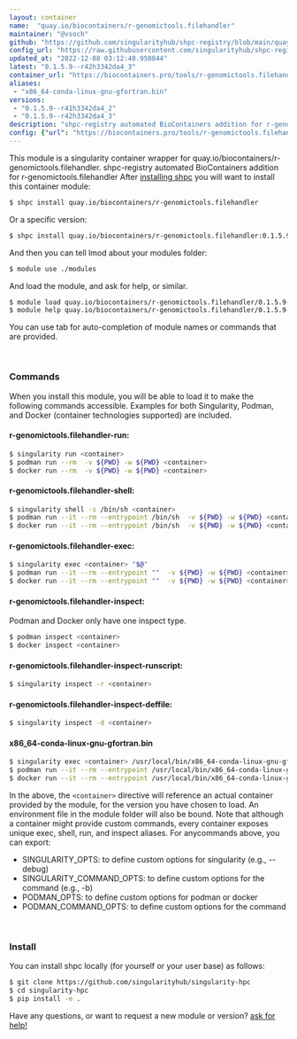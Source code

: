 ```yaml
---
layout: container
name:  "quay.io/biocontainers/r-genomictools.filehandler"
maintainer: "@vsoch"
github: "https://github.com/singularityhub/shpc-registry/blob/main/quay.io/biocontainers/r-genomictools.filehandler/container.yaml"
config_url: "https://raw.githubusercontent.com/singularityhub/shpc-registry/main/quay.io/biocontainers/r-genomictools.filehandler/container.yaml"
updated_at: "2022-12-08 03:12:48.950844"
latest: "0.1.5.9--r42h3342da4_3"
container_url: "https://biocontainers.pro/tools/r-genomictools.filehandler"
aliases:
 - "x86_64-conda-linux-gnu-gfortran.bin"
versions:
 - "0.1.5.9--r41h3342da4_2"
 - "0.1.5.9--r42h3342da4_3"
description: "shpc-registry automated BioContainers addition for r-genomictools.filehandler"
config: {"url": "https://biocontainers.pro/tools/r-genomictools.filehandler", "maintainer": "@vsoch", "description": "shpc-registry automated BioContainers addition for r-genomictools.filehandler", "latest": {"0.1.5.9--r42h3342da4_3": "sha256:76c86448bac8563e1293c74d8a357cf55e1fe40f1c1c98220669136e23dd8c18"}, "tags": {"0.1.5.9--r41h3342da4_2": "sha256:98795ab4220f4904cccafe80c51f15c52be8b5a035c8492685ab6a9150a0a246", "0.1.5.9--r42h3342da4_3": "sha256:76c86448bac8563e1293c74d8a357cf55e1fe40f1c1c98220669136e23dd8c18"}, "docker": "quay.io/biocontainers/r-genomictools.filehandler", "aliases": {"x86_64-conda-linux-gnu-gfortran.bin": "/usr/local/bin/x86_64-conda-linux-gnu-gfortran.bin"}}
---
```


This module is a singularity container wrapper for quay.io/biocontainers/r-genomictools.filehandler.
shpc-registry automated BioContainers addition for r-genomictools.filehandler
After [installing shpc](#install) you will want to install this container module:


```bash
$ shpc install quay.io/biocontainers/r-genomictools.filehandler
```

Or a specific version:

```bash
$ shpc install quay.io/biocontainers/r-genomictools.filehandler:0.1.5.9--r42h3342da4_3
```

And then you can tell lmod about your modules folder:

```bash
$ module use ./modules
```

And load the module, and ask for help, or similar.

```bash
$ module load quay.io/biocontainers/r-genomictools.filehandler/0.1.5.9--r42h3342da4_3
$ module help quay.io/biocontainers/r-genomictools.filehandler/0.1.5.9--r42h3342da4_3
```

You can use tab for auto-completion of module names or commands that are provided.

<br>

### Commands

When you install this module, you will be able to load it to make the following commands accessible.
Examples for both Singularity, Podman, and Docker (container technologies supported) are included.

#### r-genomictools.filehandler-run:

```bash
$ singularity run <container>
$ podman run --rm  -v ${PWD} -w ${PWD} <container>
$ docker run --rm  -v ${PWD} -w ${PWD} <container>
```

#### r-genomictools.filehandler-shell:

```bash
$ singularity shell -s /bin/sh <container>
$ podman run --it --rm --entrypoint /bin/sh  -v ${PWD} -w ${PWD} <container>
$ docker run --it --rm --entrypoint /bin/sh  -v ${PWD} -w ${PWD} <container>
```

#### r-genomictools.filehandler-exec:

```bash
$ singularity exec <container> "$@"
$ podman run --it --rm --entrypoint ""  -v ${PWD} -w ${PWD} <container> "$@"
$ docker run --it --rm --entrypoint ""  -v ${PWD} -w ${PWD} <container> "$@"
```

#### r-genomictools.filehandler-inspect:

Podman and Docker only have one inspect type.

```bash
$ podman inspect <container>
$ docker inspect <container>
```

#### r-genomictools.filehandler-inspect-runscript:

```bash
$ singularity inspect -r <container>
```

#### r-genomictools.filehandler-inspect-deffile:

```bash
$ singularity inspect -d <container>
```


#### x86_64-conda-linux-gnu-gfortran.bin

```bash
$ singularity exec <container> /usr/local/bin/x86_64-conda-linux-gnu-gfortran.bin
$ podman run --it --rm --entrypoint /usr/local/bin/x86_64-conda-linux-gnu-gfortran.bin   -v ${PWD} -w ${PWD} <container> -c " $@"
$ docker run --it --rm --entrypoint /usr/local/bin/x86_64-conda-linux-gnu-gfortran.bin   -v ${PWD} -w ${PWD} <container> -c " $@"
```



In the above, the `<container>` directive will reference an actual container provided
by the module, for the version you have chosen to load. An environment file in the
module folder will also be bound. Note that although a container
might provide custom commands, every container exposes unique exec, shell, run, and
inspect aliases. For anycommands above, you can export:

 - SINGULARITY_OPTS: to define custom options for singularity (e.g., --debug)
 - SINGULARITY_COMMAND_OPTS: to define custom options for the command (e.g., -b)
 - PODMAN_OPTS: to define custom options for podman or docker
 - PODMAN_COMMAND_OPTS: to define custom options for the command

<br>

### Install

You can install shpc locally (for yourself or your user base) as follows:

```bash
$ git clone https://github.com/singularityhub/singularity-hpc
$ cd singularity-hpc
$ pip install -e .
```

Have any questions, or want to request a new module or version? [ask for help!](https://github.com/singularityhub/singularity-hpc/issues)